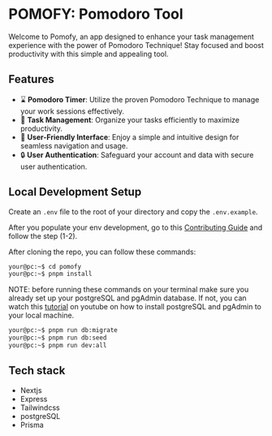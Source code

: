 # POMOFY: Pomodoro Tool

Welcome to Pomofy, an app designed to enhance your task management experience with the power of Pomodoro Technique! Stay focused and boost productivity with this simple and appealing tool.

## Features

-   ⌛ **Pomodoro Timer**: Utilize the proven Pomodoro Technique to manage your work sessions effectively.
-   🧾 **Task Management**: Organize your tasks efficiently to maximize productivity.
-   📱 **User-Friendly Interface**: Enjoy a simple and intuitive design for seamless navigation and usage.
-   🔒 **User Authentication**: Safeguard your account and data with secure user authentication.

## Local Development Setup

Create an `.env` file to the root of your directory and copy the `.env.example`.

After you populate your env development, go to this [Contributing Guide](https://github.com/tan911/pomofy/wiki) and follow the step (1-2).

After cloning the repo, you can follow these commands:

```sh
your@pc:~$ cd pomofy
your@pc:~$ pnpm install
```

NOTE: before running these commands on your terminal
make sure you already set up your postgreSQL and pgAdmin database.
If not, you can watch this [tutorial](https://www.youtube.com/watch?v=uN0AfifH1TA) on youtube on how to install
postgreSQL and pgAdmin to your local machine.

```sh
your@pc:~$ pnpm run db:migrate
your@pc:~$ pnpm run db:seed
your@pc:~$ pnpm run dev:all
```

## Tech stack

-   Nextjs
-   Express
-   Tailwindcss
-   postgreSQL
-   Prisma

